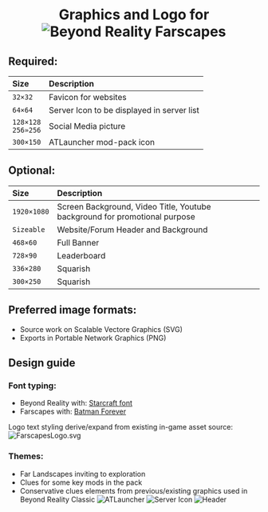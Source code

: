 <h1 align="center">Graphics and Logo for <img src="https://cdn.rawgit.com/Beyond-Reality/Beyond-Realty-Farscapes/fd33e01f/assets/BeyondReality-Farscapes.svg" alt="Beyond Reality Farscapes" title="Beyond Reality Farscapes"></h1>

## Required:

| Size | Description |
|:-----|:------------|
| `32×32` | Favicon for websites |
| `64×64` | Server Icon to be displayed in server list |
| `128×128`<br>`256»256` | Social Media picture |
| `300×150` | ATLauncher mod-pack icon |

## Optional:

| Size | Description |
|:-----|:------------|
| `1920×1080` | Screen Background, Video Title, Youtube background for promotional purpose |
| `Sizeable` | Website/Forum Header and Background |
| `468×60` | Full Banner |
| `728×90` | Leaderboard |
| `336×280` | Squarish |
| `300×250` | Squarish |

## Preferred image formats:
- Source work on Scalable Vectore Graphics (SVG)
- Exports in Portable Network Graphics (PNG)

## Design guide

### Font typing:

- Beyond Reality with: [Starcraft font](http://www.dafont.com/starcraft.font)
- Farscapes with: [Batman Forever](http://www.dafont.com/search.php?q=Batman+forever)

Logo text styling derive/expand from existing in-game asset source:
![FarscapesLogo.svg](https://cdn.rawgit.com/Beyond-Reality/Beyond-Realty-Farscapes/fd33e01f/assets/BeyondReality-Farscapes.svg)

### Themes:

- Far Landscapes inviting to exploration
- Clues for some key mods in the pack
- Conservative clues elements from previous/existing graphics used in Beyond Reality Classic
  ![ATLauncher](https://stickypiston.co/wp-content/uploads/atl_beyondreality_server.jpg)
  ![Server Icon](https://cdn.rawgit.com/Beyond-Reality/beyond-reality.github.io/8fe16ba3/img/brlogo.png)
  ![Header](https://cdn.rawgit.com/Beyond-Reality/beyond-reality.github.io/8fe16ba3/img/logoheader.png)
